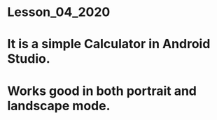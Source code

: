 # Lesson_04_2020

# It is a simple Calculator in Android Studio.
# Works good in both portrait and landscape mode.

